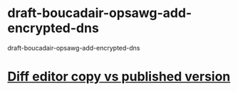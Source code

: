 # draft-boucadair-opsawg-add-encrypted-dns
draft-boucadair-opsawg-add-encrypted-dns

# [Diff editor copy vs published version](https://www.ietf.org/rfcdiff?url1=draft-boucadair-opsawg-add-encrypted-dns&url2=https://raw.githubusercontent.com/boucadair/draft-boucadair-opsawg-add-encrypted-dns/master/draft-boucadair-opsawg-add-encrypted-dns.txt)

